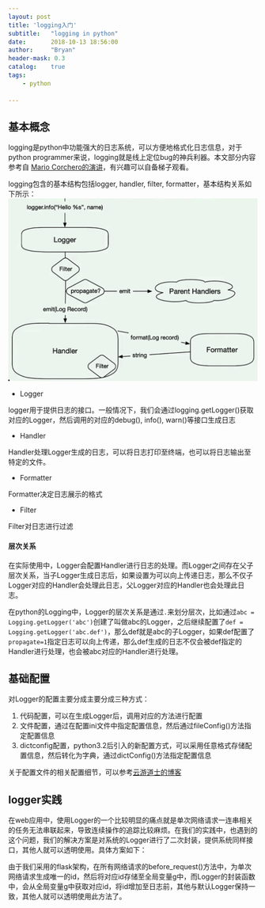 ```yaml
---
layout: post
title: 'logging入门'
subtitle:   "logging in python"
date:       2018-10-13 18:56:00
author:     "Bryan"
header-mask: 0.3
catalog:    true
tags:
    - python

---
```


## 基本概念
logging是python中功能强大的日志系统，可以方便地格式化日志信息，对于python programmer来说，logging就是线上定位bug的神兵利器。本文部分内容参考自 [Mario Corchero的演讲](https://www.youtube.com/watch?v=Pbz1fo7KlGg)，有兴趣可以自备梯子观看。

logging包含的基本结构包括logger, handler, filter, formatter，基本结构关系如下所示：
![full logging](/img/in-post/logging/full_logging.jpg)

- Logger

logger用于提供日志的接口。一般情况下，我们会通过logging.getLogger()获取对应的Logger，然后调用的对应的debug(), info(), warn()等接口生成日志

- Handler

Handler处理Logger生成的日志，可以将日志打印至终端，也可以将日志输出至特定的文件。

- Formatter

Formatter决定日志展示的格式

- Filter

Filter对日志进行过滤

#### 层次关系
在实际使用中，Logger会配置Handler进行日志的处理。而Logger之间存在父子层次关系，当子Logger生成日志后，如果设置为可以向上传递日志，那么不仅子Logger对应的Handler会处理此日志，父Logger对应的Handler也会处理此日志。

在python的Logging中，Logger的层次关系是通过`.`来划分层次，比如通过`abc = Logging.getLogger('abc')`创建了叫做abc的Logger，之后继续配置了`def = Logging.getLogger('abc.def')`，那么def就是abc的子Logger，如果def配置了`propagate=1`指定日志可以向上传递，那么def生成的日志不仅会被def指定的Handler进行处理，也会被abc对应的Handler进行处理。

## 基础配置
对Logger的配置主要分成主要分成三种方式：

1. 代码配置，可以在生成Logger后，调用对应的方法进行配置
2. 文件配置，通过在配置ini文件中指定配置信息，然后通过fileConfig()方法指定配置信息
3. dictconfig配置，python3.2后引入的新配置方式，可以采用任意格式存储配置信息，然后转化为字典，通过dictConfig()方法指定配置信息

关于配置文件的相关配置细节，可以参考[云游道士的博客](https://www.cnblogs.com/yyds/p/6885182.html)

## logger实践
在web应用中，使用Logger的一个比较明显的痛点就是单次网络请求一连串相关的任务无法串联起来，导致连续操作的追踪比较麻烦。在我们的实践中，也遇到的这个问题，我们的解决方案是对系统的Logger进行了二次封装，提供系统同样接口，其他人就可以透明使用。具体方案如下：

由于我们采用的flask架构，在所有网络请求的before_request()方法中，为单次网络请求生成唯一的id，然后将对应id存储至全局变量g中，而Logger的封装函数中，会从全局变量g中获取对应id，将id增加至日志前，其他与默认Logger保持一致，其他人就可以透明使用此方法了。
